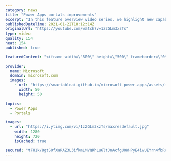 ```yaml
---
category: news
title: "Power Apps portals improvements"
excerpt: "In this feature overview video series, we highlight new capabilities included in the latest update to Microsoft Power Apps.  Power Apps portals improvements bring new capabilities for makers and developers by providing a new identity management configuration experience with enhanced functionality to"
publishedDateTime: 2021-01-22T18:12:14Z
originalUrl: "https://youtube.com/watch?v=1z2GLm3xzTs"
type: video
quality: 154
heat: 154
published: true

featuredContent: "<iframe width=\"800\" height=\"500\" frameborder=\"0\" src=\"https://www.youtube.com/embed/1z2GLm3xzTs\" allow=\"accelerometer; autoplay; encrypted-media; gyroscope; picture-in-picture\" allowfullscreen></iframe>"

provider:
  name: Microsoft
  domain: microsoft.com
  images:
    - url: "https://smartableai.github.io/microsoft-power-apps/assets/images/organizations/microsoft.com-50x50.jpg"
      width: 50
      height: 50

topics:
  - Power Apps
  - Portals

images:
  - url: "https://i.ytimg.com/vi/1z2GLm3xzTs/maxresdefault.jpg"
    width: 1280
    height: 720
    isCached: true

secured: "tFU1k/8gtS0fXaRAZ3L3ifkmLMVQRhLu6ltJnAcfgU0WHPyE4ivUEYrn4fbRc/xMMfrnI1jY4KUcyXXDUwptoUEAll/L0M49dxMvhrzeVEEuGr3bexfPN5eEJnDxbJN4rcggFH0cc22D+muaNkrqNfvpej/hbG1fOUr7XMieJMTOxyaXwDUM6oMWgJaxf93Js+92I17aYQtFpkBd6mmOYY8NNXEhakxgBf1jRCnVYKKe4qYbQzE55msTEbiM9jP33wqdWrHWM4/b83qy9Av8siPcO5FYO0Lhk9VSkdiNn6iFiShnSZ2Pazmjv50iHvy9EZKtIEV9hKx4fozpkX4u71Ifh6wS4XY1rFTNtt6SEw9vFgNdubulkR1ZNhqfGwtODm7qNeHbd4t7zgOp3UomnG+H9ptIAKMKvZ7SzvrnVIKfUYs8+IN5P3x8e+6RQUjr;JgSXYcWEnFvW90BKo5bclw=="
---
```


